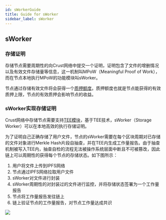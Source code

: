 ```yaml
---
id: sWorkerGuide
title: Guide for sWorker
sidebar_label: sWorker
---
```


## sWorker

### 存储证明

存储节点需要周期性的向Crust网络中提交一个证明，证明包含了文件的增删情况以及有效文件存储量等信息，这一机制叫MPoW（Meaningful Proof of Work），而在节点本地执行MPoW的功能模块叫sWorker。

节点通过存储有效文件将会获得一个[质押额度]()。质押额度也就是节点能获得的有效质押上限，节点的有效质押会影响节点的收益。

### sWorker实现存储证明

Crust网络中存储节点需要支持[TEE模块]()，基于TEE技术，sWorker（Storage Worker）可以在本地高效的执行存储证明。

为了证明自己正确存储了用户文件，节点的sWorker需要在每个区块周期对已存储的文件对象进行Merkle Hash片段自抽查，并在TEE内生成工作量报告。由于抽查机制被写入TEE内，抽查自检的流程无法被操作系统层面中断且不可被篡改，因此链上可以周期性的获得每个节点的存储状态。如下图所示：

1. 用户将文件上传到IPFS网络
2. 节点通过IPFS网络拉取用户文件
3. sWorker对文件进行封装
4. sWorker周期性的对封装过的文件进行监控，并将存储状态签署为一个工作量报告
5. 节点将工作量报告发往链上
6. 链上验证节点的工作量报告，对节点工作量达成共识

![](https://crust-data.oss-cn-shanghai.aliyuncs.com/wiki/learn/proof.png)